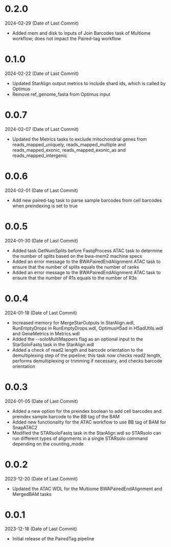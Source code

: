# 0.2.0
2024-02-29 (Date of Last Commit)
* Added mem and disk to inputs of Join Barcodes task of Multiome workflow; does not impact the Paired-tag workflow

# 0.1.0
2024-02-22 (Date of Last Commit)

* Updated StarAlign output metrics to include shard ids, which is called by Optimus
* Remove ref_genome_fasta from Optimus input

# 0.0.7
2024-02-07 (Date of Last Commit)

* Updated the Metrics tasks to exclude mitochondrial genes from reads_mapped_uniquely, reads_mapped_multiple and reads_mapped_exonic, reads_mapped_exonic_as and reads_mapped_intergenic

# 0.0.6
2024-02-01 (Date of Last Commit)

* Add new paired-tag task to parse sample barcodes from cell barcodes when preindexing is set to true

# 0.0.5
2024-01-30 (Date of Last Commit)

* Added task GetNumSplits before FastqProcess ATAC task to determine the number of splits based on the bwa-mem2 machine specs
* Added an error message to the BWAPairedEndAlignment ATAC task to ensure that the number of splits equals the number of ranks
* Added an error message to the BWAPairedEndAlignment ATAC task to ensure that the number of R1s equals to the number of R3s

# 0.0.4
2024-01-18 (Date of Last Commit)

* Increased memory for MergeStarOutputs in StarAlign.wdl, RunEmptyDrops in RunEmptyDrops.wdl, OptimusH5ad in H5adUtils.wdl and GeneMetrics in Metrics.wdl
* Added the --soloMultiMappers flag as an optional input to the StarSoloFastq task in the StarAlign.wdl
* Added a check of read2 length and barcode orientation to the demultiplexing step of the pipeline; this task now checks read2 length, performs demultiplexing or trimming if necessary, and checks barcode orientation

# 0.0.3
2024-01-05 (Date of Last Commit)

* Added a new option for the preindex boolean to add cell barcodes and preindex sample barcode to the BB tag of the BAM
* Added new functionality for the ATAC workflow to use BB tag of BAM for SnapATAC2
* Modified the STARsoloFastq task in the StarAlign.wdl so STARsolo can run different types of alignments in a single STARsolo command depending on the counting_mode

# 0.0.2
2023-12-20 (Date of Last Commit)

* Updated the ATAC WDL for the Multiome BWAPairedEndAlignment and MergedBAM tasks

# 0.0.1
2023-12-18 (Date of Last Commit)

* Initial release of the PairedTag pipeline

